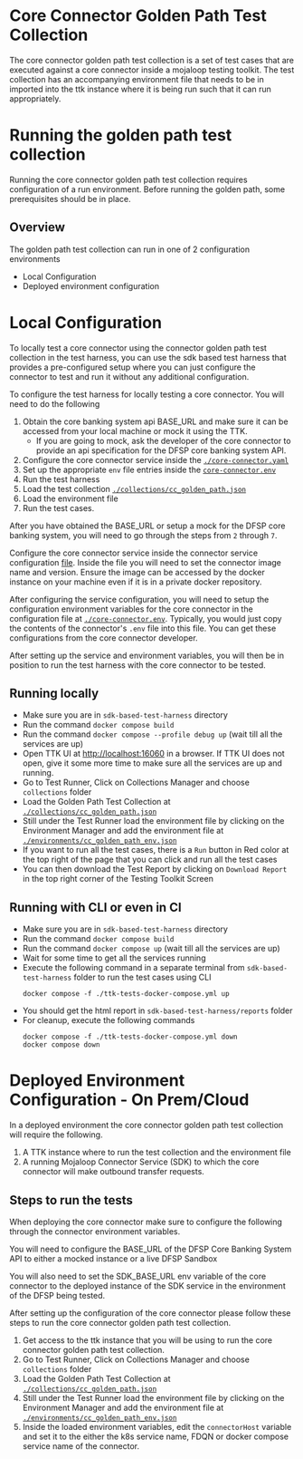 # Core Connector Golden Path Test Collection
The core connector golden path test collection is a set of test cases that are executed against a core connector inside a mojaloop testing toolkit.  The test collection has an accompanying environment file that needs to be in imported into the ttk instance where it is being run such that it can run appropriately.

# Running the golden path test collection
Running the core connector golden path test collection requires configuration of a run environment. Before running the golden path, some prerequisites should be in place.

## Overview
The golden path test collection can run in one of 2 configuration environments
- Local Configuration
- Deployed environment configuration

# Local Configuration
To locally test a core connector using the connector golden path test collection in the test harness, you can use the sdk based test harness that provides a pre-configured setup where you can just configure the connector to test and run it without any additional configuration.

To configure the test harness for locally testing a core connector. You will need to do the following
1. Obtain the core banking system api BASE_URL and make sure it can be accessed from your local machine or mock it using the TTK. 
    - If you are going to mock, ask the developer of the core connector to provide an api specification for the DFSP core banking system API.
2. Configure the core connector service inside the [`./core-connector.yaml`](./core-connector.yaml)
3. Set up the appropriate `env` file entries inside the [`core-connector.env`](./core-connector.env)
4. Run the test harness 
5. Load the test collection [`./collections/cc_golden_path.json`](./collections/cc_golden_path.json)
6. Load the environment file 
7. Run the test cases.

After you have obtained the BASE_URL or setup a mock for the DFSP core banking system, you will need to go through the steps from `2` through `7`.

Configure the core connector service inside the connector service configuration [file](./core-connector.yaml). Inside the file you will need to set the connector image name and version. Ensure the image can be accessed by the docker instance on your machine even if it is in a private docker repository.

After configuring the service configuration, you will need to setup the configuration environment variables for the core connector in the configuration file at [`./core-connector.env`](./core-connector.env). Typically, you would just copy the contents of the connector's `.env` file into this file. You can get these configurations from the core connector developer.

After setting up the service and environment variables, you will then be in position to run the test harness with the core connector to be tested.

## Running locally

- Make sure you are in `sdk-based-test-harness` directory
- Run the command `docker compose build`
- Run the command `docker compose --profile debug up` (wait till all the services are up)
- Open TTK UI at [http://localhost:16060](http://localhost:16060) in a browser. If TTK UI does not open, give it some more time to make sure all the services are up and running.
- Go to Test Runner, Click on Collections Manager and choose `collections` folder
- Load the Golden Path Test Collection at [`./collections/cc_golden_path.json`](./collections/cc_golden_path.json)
- Still under the Test Runner load the environment file by clicking on the Environment Manager and add the environment file at [`./environments/cc_golden_path_env.json`](./environments/cc_golden_path_env.json)
- If you want to run all the test cases, there is a `Run` button in Red color at the top right of the page that you can click and run all the test cases
- You can then download the Test Report by clicking on `Download Report` in the top right corner of the Testing Toolkit Screen

## Running with CLI or even in CI
- Make sure you are in `sdk-based-test-harness` directory
- Run the command `docker compose build`
- Run the command `docker compose up` (wait till all the services are up)
- Wait for some time to get all the services running
- Execute the following command in a separate terminal from `sdk-based-test-harness` folder to run the test cases using CLI
    ```
    docker compose -f ./ttk-tests-docker-compose.yml up
    ```
- You should get the html report in `sdk-based-test-harness/reports` folder
- For cleanup, execute the following commands
    ```
    docker compose -f ./ttk-tests-docker-compose.yml down
    docker compose down
    ```

# Deployed Environment Configuration - On Prem/Cloud
In a deployed environment the core connector golden path test collection will require the following.

1. A TTK instance where to run the test collection and the environment file
3. A running Mojaloop Connector Service (SDK) to which the core connector will make outbound transfer requests.

## Steps to run the tests
When deploying the core connector make sure to configure the following through the connector environment variables.

You will need to configure the BASE_URL of the DFSP Core Banking System API to either a mocked instance or a live DFSP Sandbox

You will also need to set the SDK_BASE_URL env variable of the core connector to the deployed instance of the SDK service in the environment of the DFSP being tested.

After setting up the configuration of the core connector please follow these steps to run the core connector golden path test collection.

1. Get access to the ttk instance that you will be using to run the core connector golden path test collection.
2. Go to Test Runner, Click on Collections Manager and choose `collections` folder
3. Load the Golden Path Test Collection at [`./collections/cc_golden_path.json`](./collections/cc_golden_path.json)
4. Still under the Test Runner load the environment file by clicking on the Environment Manager and add the environment file at [`./environments/cc_golden_path_env.json`](./environments/cc_golden_path_env.json)
5. Inside the loaded environment variables, edit the `connectorHost` variable and set it to the either the k8s service name, FDQN or docker compose service name of the connector. 

